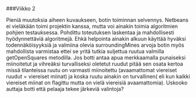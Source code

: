 ﻿###Viikko 2

Pieniä muutoksia aiheen kuvaukseen, botin toiminnan selvennys. Netbeans ei vieläkään toimi projektin kanssa, mutta voi ainakin toimia algoritmien pohjien testauksessa.
Pohdittu toteutuksen laskentaa ja mahdollisesti hyödynnettäviä algoritmejä. Ehkä helpointa ainakin alkuun käyttää hyväksi todennäköisyyksiä ja valmiina olevia surroundingMines arvoja botin myös mahdollista varmistaa ettei se yritä tutkia suljettua ruutua valmilla getOpenSquares metodilla. Jos botti antaa apua merkkaamalla
punaiseksi miinoitetut ja vihreäksi turvalliseksi oletetut ruudut pitää sen osata kertoa missä tilanteissa ruutu on varmasti miinoitettu (avaamattomat viereiset ruudut = 
viereiset miinat) ja koska ruutu ainakin on turvallinen( eli kun kaikki viereiset miinat on flagittu mutta on vielä viereisiä avaamattomia). Uskooko auttaja botti että pelaaja tekee järkeviä valintoja?
 
 
